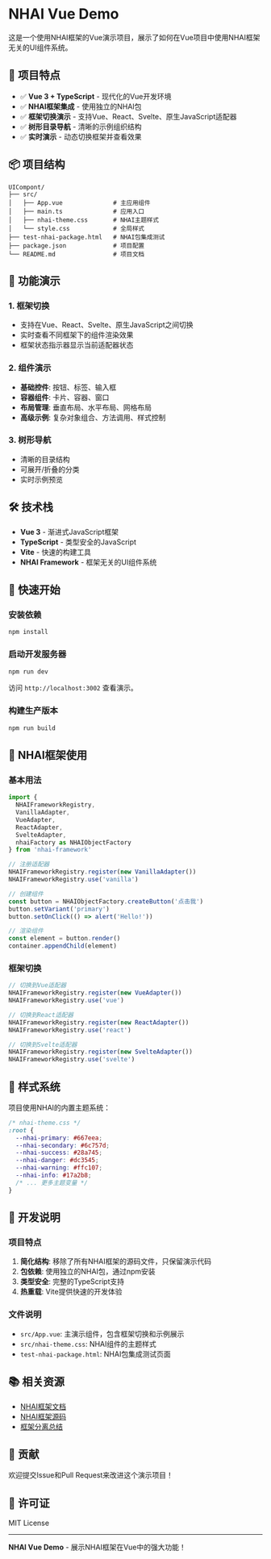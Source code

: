 # NHAI Vue Demo

这是一个使用NHAI框架的Vue演示项目，展示了如何在Vue项目中使用NHAI框架无关的UI组件系统。

## 🚀 项目特点

- ✅ **Vue 3 + TypeScript** - 现代化的Vue开发环境
- ✅ **NHAI框架集成** - 使用独立的NHAI包
- ✅ **框架切换演示** - 支持Vue、React、Svelte、原生JavaScript适配器
- ✅ **树形目录导航** - 清晰的示例组织结构
- ✅ **实时演示** - 动态切换框架并查看效果

## 📦 项目结构

```
UICompont/
├── src/
│   ├── App.vue              # 主应用组件
│   ├── main.ts              # 应用入口
│   ├── nhai-theme.css       # NHAI主题样式
│   └── style.css            # 全局样式
├── test-nhai-package.html   # NHAI包集成测试
├── package.json             # 项目配置
└── README.md                # 项目文档
```

## 🎯 功能演示

### 1. 框架切换
- 支持在Vue、React、Svelte、原生JavaScript之间切换
- 实时查看不同框架下的组件渲染效果
- 框架状态指示器显示当前适配器状态

### 2. 组件演示
- **基础控件**: 按钮、标签、输入框
- **容器组件**: 卡片、容器、窗口
- **布局管理**: 垂直布局、水平布局、网格布局
- **高级示例**: 复杂对象组合、方法调用、样式控制

### 3. 树形导航
- 清晰的目录结构
- 可展开/折叠的分类
- 实时示例预览

## 🛠️ 技术栈

- **Vue 3** - 渐进式JavaScript框架
- **TypeScript** - 类型安全的JavaScript
- **Vite** - 快速的构建工具
- **NHAI Framework** - 框架无关的UI组件系统

## 🚀 快速开始

### 安装依赖

```bash
npm install
```

### 启动开发服务器

```bash
npm run dev
```

访问 `http://localhost:3002` 查看演示。

### 构建生产版本

```bash
npm run build
```

## 📖 NHAI框架使用

### 基本用法

```javascript
import { 
  NHAIFrameworkRegistry, 
  VanillaAdapter, 
  VueAdapter,
  ReactAdapter,
  SvelteAdapter,
  nhaiFactory as NHAIObjectFactory
} from 'nhai-framework'

// 注册适配器
NHAIFrameworkRegistry.register(new VanillaAdapter())
NHAIFrameworkRegistry.use('vanilla')

// 创建组件
const button = NHAIObjectFactory.createButton('点击我')
button.setVariant('primary')
button.setOnClick(() => alert('Hello!'))

// 渲染组件
const element = button.render()
container.appendChild(element)
```

### 框架切换

```javascript
// 切换到Vue适配器
NHAIFrameworkRegistry.register(new VueAdapter())
NHAIFrameworkRegistry.use('vue')

// 切换到React适配器
NHAIFrameworkRegistry.register(new ReactAdapter())
NHAIFrameworkRegistry.use('react')

// 切换到Svelte适配器
NHAIFrameworkRegistry.register(new SvelteAdapter())
NHAIFrameworkRegistry.use('svelte')
```

## 🎨 样式系统

项目使用NHAI的内置主题系统：

```css
/* nhai-theme.css */
:root {
  --nhai-primary: #667eea;
  --nhai-secondary: #6c757d;
  --nhai-success: #28a745;
  --nhai-danger: #dc3545;
  --nhai-warning: #ffc107;
  --nhai-info: #17a2b8;
  /* ... 更多主题变量 */
}
```

## 🔧 开发说明

### 项目特点

1. **简化结构**: 移除了所有NHAI框架的源码文件，只保留演示代码
2. **包依赖**: 使用独立的NHAI包，通过npm安装
3. **类型安全**: 完整的TypeScript支持
4. **热重载**: Vite提供快速的开发体验

### 文件说明

- `src/App.vue`: 主演示组件，包含框架切换和示例展示
- `src/nhai-theme.css`: NHAI组件的主题样式
- `test-nhai-package.html`: NHAI包集成测试页面

## 📚 相关资源

- [NHAI框架文档](../nhai-framework/README.md)
- [NHAI框架源码](../nhai-framework/)
- [框架分离总结](NHAI-FRAMEWORK-SEPARATION-SUMMARY.md)

## 🤝 贡献

欢迎提交Issue和Pull Request来改进这个演示项目！

## 📄 许可证

MIT License

---

**NHAI Vue Demo** - 展示NHAI框架在Vue中的强大功能！